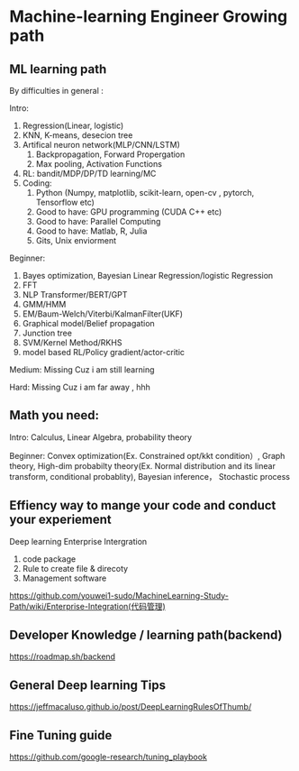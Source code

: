 # Machine-learning Engineer Growing path

ML learning path
--
By difficulties in general :

Intro: 
  1. Regression(Linear, logistic)
  2. KNN, K-means, desecion tree 
  3. Artifical neuron network(MLP/CNN/LSTM)
      1. Backpropagation, Forward Propergation
      2. Max pooling, Activation Functions
  4.  RL: bandit/MDP/DP/TD learning/MC
  5. Coding:
      1. Python (Numpy, matplotlib, scikit-learn, open-cv , pytorch, Tensorflow etc) 
      2. Good to have: GPU programming (CUDA C++ etc)
      3. Good to have: Parallel Computing 
      4. Good to have: Matlab, R, Julia
      5. Gits, Unix enviorment

Beginner:

  1. Bayes optimization,  Bayesian Linear Regression/logistic Regression
  2. FFT
  3. NLP Transformer/BERT/GPT
  4. GMM/HMM
  5. EM/Baum-Welch/Viterbi/KalmanFilter(UKF)
  6. Graphical model/Belief propagation
  7. Junction tree
  8. SVM/Kernel Method/RKHS
  9. model based RL/Policy gradient/actor-critic


Medium: 
  Missing Cuz i am still learning

Hard:
  Missing Cuz i am far away , hhh
  
Math you need:
--
  Intro: Calculus, Linear Algebra, probability theory
  
  Beginner: Convex optimization(Ex. Constrained opt/kkt condition）, Graph theory, High-dim probabilty theory(Ex. Normal distribution and its linear transform, conditional probablity), Bayesian inference， Stochastic process

## Effiency way to mange your code and conduct your experiement
Deep learning Enterprise Intergration
1. code package
2. Rule to create file & direcoty 
3. Management software

https://github.com/youwei1-sudo/MachineLearning-Study-Path/wiki/Enterprise-Integration(代码管理)

## Developer Knowledge / learning path(backend)
https://roadmap.sh/backend

## General Deep learning Tips
https://jeffmacaluso.github.io/post/DeepLearningRulesOfThumb/


## Fine Tuning guide
https://github.com/google-research/tuning_playbook
